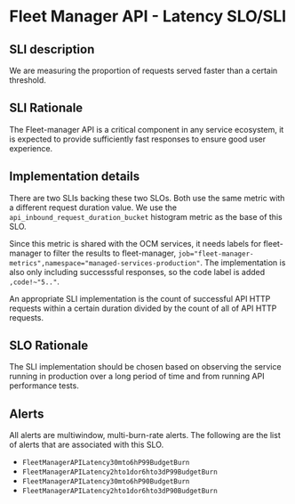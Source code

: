 # Fleet Manager API - Latency SLO/SLI

## SLI description
We are measuring the proportion of requests served faster than a certain threshold.

## SLI Rationale
The Fleet-manager API is a critical component in any service ecosystem, it is expected to provide sufficiently fast responses to ensure good user experience.

## Implementation details
There are two SLIs backing these two SLOs. Both use the same metric with a different request duration value. We use the `api_inbound_request_duration_bucket` histogram metric as the base of this SLO. 

Since this metric is shared with the OCM services, it needs labels for fleet-manager to filter the results to fleet-manager, `job="fleet-manager-metrics",namespace="managed-services-production"`. The implementation is also only including successsful responses, so the code label is added `,code!~"5.."`.

An appropriate SLI implementation is the count of successful API HTTP requests within a certain duration divided by the count of all of API HTTP requests.

## SLO Rationale
The SLI implementation should be chosen based on observing the service running in production over a long period of time and from running API performance tests.

## Alerts
All alerts are multiwindow, multi-burn-rate alerts. The following are the list of alerts that are associated with this SLO.

- `FleetManagerAPILatency30mto6hP99BudgetBurn`
- `FleetManagerAPILatency2hto1dor6hto3dP99BudgetBurn`
- `FleetManagerAPILatency30mto6hP90BudgetBurn`
- `FleetManagerAPILatency2hto1dor6hto3dP90BudgetBurn`
  
